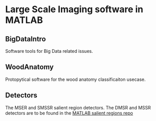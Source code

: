 # Large Scale Imaging software in MATLAB

## BigDataIntro
Software tools for Big Data related issues.

## WoodAnatomy
Protopytical software for the wood anatomy classificaiton usecase.

## Detectors
The MSER and SMSSR salient region detectors. The DMSR and MSSR detectors are to be found in the [MATLAB salient regions repo](https://github.com/NLeSC/SalientDetector-matlab)
